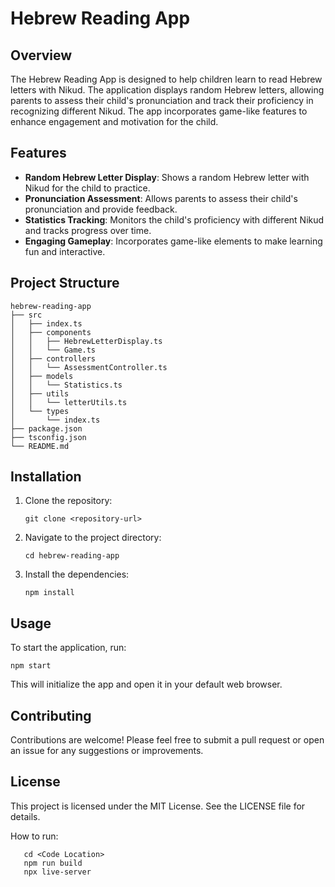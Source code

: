 # Hebrew Reading App

## Overview
The Hebrew Reading App is designed to help children learn to read Hebrew letters with Nikud. The application displays random Hebrew letters, allowing parents to assess their child's pronunciation and track their proficiency in recognizing different Nikud. The app incorporates game-like features to enhance engagement and motivation for the child.

## Features
- **Random Hebrew Letter Display**: Shows a random Hebrew letter with Nikud for the child to practice.
- **Pronunciation Assessment**: Allows parents to assess their child's pronunciation and provide feedback.
- **Statistics Tracking**: Monitors the child's proficiency with different Nikud and tracks progress over time.
- **Engaging Gameplay**: Incorporates game-like elements to make learning fun and interactive.

## Project Structure
```
hebrew-reading-app
├── src
│   ├── index.ts
│   ├── components
│   │   ├── HebrewLetterDisplay.ts
│   │   └── Game.ts
│   ├── controllers
│   │   └── AssessmentController.ts
│   ├── models
│   │   └── Statistics.ts
│   ├── utils
│   │   └── letterUtils.ts
│   └── types
│       └── index.ts
├── package.json
├── tsconfig.json
└── README.md
```

## Installation
1. Clone the repository:
   ```
   git clone <repository-url>
   ```
2. Navigate to the project directory:
   ```
   cd hebrew-reading-app
   ```
3. Install the dependencies:
   ```
   npm install
   ```

## Usage
To start the application, run:
```
npm start
```
This will initialize the app and open it in your default web browser.

## Contributing
Contributions are welcome! Please feel free to submit a pull request or open an issue for any suggestions or improvements.

## License
This project is licensed under the MIT License. See the LICENSE file for details.
 

How to run:

```
   cd <Code Location>
   npm run build  
   npx live-server
```